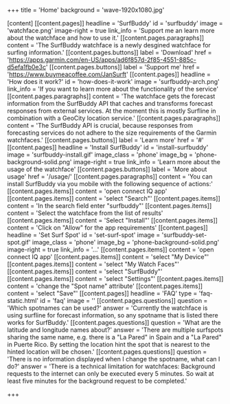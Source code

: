 +++
title = 'Home'
background = 'wave-1920x1080.jpg'

[content]
  [[content.pages]]
    headline = 'SurfBuddy'
    id = 'surfbuddy'
    image = 'watchface.png'
    image-right = true
    link_info = 'Support me an learn more about the watchface and how to use it.'
    [[content.pages.paragraphs]]
      content = 'The SurfBuddy watchface is a newly desgined watchface for surfing information.'
    [[content.pages.buttons]]
      label = 'Download'
      href = 'https://apps.garmin.com/en-US/apps/ad6f857d-2f85-4551-885c-d5efa1fb0e3c'
    [[content.pages.buttons]]
      label = 'Support me'
      href = 'https://www.buymeacoffee.com/JanSurft'
  [[content.pages]]
    headline = 'How does it work?'
    id = 'how-does-it-work'
    image = 'surfbuddy-arch.png'
    link_info = 'If you want to learn more about the functionality of the service'
    [[content.pages.paragraphs]]
      content = 'The watchface gets the forecast information from the SurfBuddy API that caches and transforms forecast responses from external services. At the moment this is mostly Surfline in combination with a GeoCity location service.'
    [[content.pages.paragraphs]]
      content = 'The SurfBuddy API is crucial, because responses from forecasting services do not adhere to the size requirements of the Garmin watchfaces.'
    [[content.pages.buttons]]
      label = 'Learn more'
      href = '#'
  [[content.pages]]
    headline = 'Install SurfBuddy'
    id = 'install-surfbuddy'
    image = 'surfbuddy-install.gif'
    image_class = 'phone'
    image_bg = 'phone-background-solid.png'
    image-right = true
    link_info = 'Learn more about the usage of the watchface'
    [[content.pages.buttons]]
      label = 'More about usage'
      href = '/usage/'
    [[content.pages.paragraphs]]
      content = 'You can install SurfBuddy via you mobile with the following sequence of actions:'
    [[content.pages.items]]
      content = 'open connect IQ app'
    [[content.pages.items]]
      content = 'select "Search"'
    [[content.pages.items]]
      content = 'In the search field enter "surfbuddy"'
    [[content.pages.items]]
      content = 'Select the watchface from the list of results'
    [[content.pages.items]]
      content = 'Select "Install"'
    [[content.pages.items]]
      content = 'Click on "Allow" for the app requirements'
  [[content.pages]]
    headline = 'Set Surf Spot'
    id = 'set-surf-spot'
    image = 'surfbuddy-set-spot.gif'
    image_class = 'phone'
    image_bg = 'phone-background-solid.png'
    image-right = true
    link_info = '...'
    [[content.pages.items]]
      content = 'open connect IQ app'
    [[content.pages.items]]
      content = 'select "My Device"'
    [[content.pages.items]]
      content = 'select "My Watch Faces"'
    [[content.pages.items]]
      content = 'select "SurfBuddy"'
    [[content.pages.items]]
      content = 'select "Settings"'
    [[content.pages.items]]
      content = 'change the "Spot name" attribute'
    [[content.pages.items]]
      content = 'select "Save"'
  [[content.pages]]
    headline = 'FAQ'
    type = 'faq-static.html'
    id = 'faq'
    image = ''
    [[content.pages.questions]]
      question = 'Which spotnames can be used?'
      answer = 'Currently the watchface is using surfline for forecast information, so any spotname that is listed there works for SurfBuddy.'
    [[content.pages.questions]]
      question = 'What are the latitude and longitude names about?'
      answer = 'There are multiple surfspots sharing the same name, e.g. there is a "La Pared" in Spain and a "La Pared" in Puerte Rico. By setting the location hint the spot that is nearest to the hinted location will be chosen.'
    [[content.pages.questions]]
      question = 'There is no information displayed when I change the spotname, what can I do?'
      answer = 'There is a technical limitation for watchfaces: Background requests to the internet can only be executed every 5 minutes. So wait at least five minutes for the background request to be completed.'

+++
